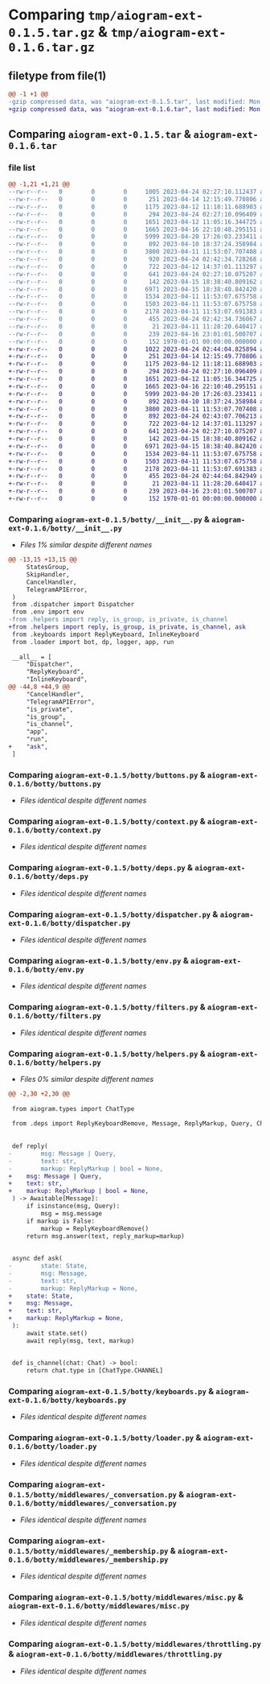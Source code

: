 # Comparing `tmp/aiogram-ext-0.1.5.tar.gz` & `tmp/aiogram-ext-0.1.6.tar.gz`

## filetype from file(1)

```diff
@@ -1 +1 @@
-gzip compressed data, was "aiogram-ext-0.1.5.tar", last modified: Mon Apr 24 02:42:38 2023, max compression
+gzip compressed data, was "aiogram-ext-0.1.6.tar", last modified: Mon Apr 24 02:44:07 2023, max compression
```

## Comparing `aiogram-ext-0.1.5.tar` & `aiogram-ext-0.1.6.tar`

### file list

```diff
@@ -1,21 +1,21 @@
--rw-r--r--   0        0        0     1005 2023-04-24 02:27:10.112437 aiogram-ext-0.1.5/botty/__init__.py
--rw-r--r--   0        0        0      251 2023-04-14 12:15:49.770806 aiogram-ext-0.1.5/botty/bot.py
--rw-r--r--   0        0        0     1175 2023-04-12 11:18:11.688903 aiogram-ext-0.1.5/botty/buttons.py
--rw-r--r--   0        0        0      294 2023-04-24 02:27:10.096409 aiogram-ext-0.1.5/botty/config.py
--rw-r--r--   0        0        0     1651 2023-04-12 11:05:16.344725 aiogram-ext-0.1.5/botty/context.py
--rw-r--r--   0        0        0     1665 2023-04-16 22:10:48.295151 aiogram-ext-0.1.5/botty/deps.py
--rw-r--r--   0        0        0     5999 2023-04-20 17:26:03.233411 aiogram-ext-0.1.5/botty/dispatcher.py
--rw-r--r--   0        0        0      892 2023-04-10 18:37:24.358984 aiogram-ext-0.1.5/botty/env.py
--rw-r--r--   0        0        0     3800 2023-04-11 11:53:07.707408 aiogram-ext-0.1.5/botty/filters.py
--rw-r--r--   0        0        0      920 2023-04-24 02:42:34.728268 aiogram-ext-0.1.5/botty/helpers.py
--rw-r--r--   0        0        0      722 2023-04-12 14:37:01.113297 aiogram-ext-0.1.5/botty/keyboards.py
--rw-r--r--   0        0        0      641 2023-04-24 02:27:10.075207 aiogram-ext-0.1.5/botty/loader.py
--rw-r--r--   0        0        0      142 2023-04-15 18:38:40.809162 aiogram-ext-0.1.5/botty/middlewares/__init__.py
--rw-r--r--   0        0        0     6971 2023-04-15 18:38:40.842420 aiogram-ext-0.1.5/botty/middlewares/_conversation.py
--rw-r--r--   0        0        0     1534 2023-04-11 11:53:07.675758 aiogram-ext-0.1.5/botty/middlewares/_membership.py
--rw-r--r--   0        0        0     1503 2023-04-11 11:53:07.675758 aiogram-ext-0.1.5/botty/middlewares/misc.py
--rw-r--r--   0        0        0     2178 2023-04-11 11:53:07.691383 aiogram-ext-0.1.5/botty/middlewares/throttling.py
--rw-r--r--   0        0        0      455 2023-04-24 02:42:34.736067 aiogram-ext-0.1.5/pyproject.toml
--rw-r--r--   0        0        0       21 2023-04-11 11:28:20.640417 aiogram-ext-0.1.5/README.md
--rw-r--r--   0        0        0      239 2023-04-16 23:01:01.500707 aiogram-ext-0.1.5/tests/__main__.py
--rw-r--r--   0        0        0      152 1970-01-01 00:00:00.000000 aiogram-ext-0.1.5/PKG-INFO
+-rw-r--r--   0        0        0     1022 2023-04-24 02:44:04.825894 aiogram-ext-0.1.6/botty/__init__.py
+-rw-r--r--   0        0        0      251 2023-04-14 12:15:49.770806 aiogram-ext-0.1.6/botty/bot.py
+-rw-r--r--   0        0        0     1175 2023-04-12 11:18:11.688903 aiogram-ext-0.1.6/botty/buttons.py
+-rw-r--r--   0        0        0      294 2023-04-24 02:27:10.096409 aiogram-ext-0.1.6/botty/config.py
+-rw-r--r--   0        0        0     1651 2023-04-12 11:05:16.344725 aiogram-ext-0.1.6/botty/context.py
+-rw-r--r--   0        0        0     1665 2023-04-16 22:10:48.295151 aiogram-ext-0.1.6/botty/deps.py
+-rw-r--r--   0        0        0     5999 2023-04-20 17:26:03.233411 aiogram-ext-0.1.6/botty/dispatcher.py
+-rw-r--r--   0        0        0      892 2023-04-10 18:37:24.358984 aiogram-ext-0.1.6/botty/env.py
+-rw-r--r--   0        0        0     3800 2023-04-11 11:53:07.707408 aiogram-ext-0.1.6/botty/filters.py
+-rw-r--r--   0        0        0      892 2023-04-24 02:43:07.706213 aiogram-ext-0.1.6/botty/helpers.py
+-rw-r--r--   0        0        0      722 2023-04-12 14:37:01.113297 aiogram-ext-0.1.6/botty/keyboards.py
+-rw-r--r--   0        0        0      641 2023-04-24 02:27:10.075207 aiogram-ext-0.1.6/botty/loader.py
+-rw-r--r--   0        0        0      142 2023-04-15 18:38:40.809162 aiogram-ext-0.1.6/botty/middlewares/__init__.py
+-rw-r--r--   0        0        0     6971 2023-04-15 18:38:40.842420 aiogram-ext-0.1.6/botty/middlewares/_conversation.py
+-rw-r--r--   0        0        0     1534 2023-04-11 11:53:07.675758 aiogram-ext-0.1.6/botty/middlewares/_membership.py
+-rw-r--r--   0        0        0     1503 2023-04-11 11:53:07.675758 aiogram-ext-0.1.6/botty/middlewares/misc.py
+-rw-r--r--   0        0        0     2178 2023-04-11 11:53:07.691383 aiogram-ext-0.1.6/botty/middlewares/throttling.py
+-rw-r--r--   0        0        0      455 2023-04-24 02:44:04.842949 aiogram-ext-0.1.6/pyproject.toml
+-rw-r--r--   0        0        0       21 2023-04-11 11:28:20.640417 aiogram-ext-0.1.6/README.md
+-rw-r--r--   0        0        0      239 2023-04-16 23:01:01.500707 aiogram-ext-0.1.6/tests/__main__.py
+-rw-r--r--   0        0        0      152 1970-01-01 00:00:00.000000 aiogram-ext-0.1.6/PKG-INFO
```

### Comparing `aiogram-ext-0.1.5/botty/__init__.py` & `aiogram-ext-0.1.6/botty/__init__.py`

 * *Files 1% similar despite different names*

```diff
@@ -13,15 +13,15 @@
     StatesGroup,
     SkipHandler,
     CancelHandler,
     TelegramAPIError,
 )
 from .dispatcher import Dispatcher
 from .env import env
-from .helpers import reply, is_group, is_private, is_channel
+from .helpers import reply, is_group, is_private, is_channel, ask
 from .keyboards import ReplyKeyboard, InlineKeyboard
 from .loader import bot, dp, logger, app, run
 
 __all__ = [
     "Dispatcher",
     "ReplyKeyboard",
     "InlineKeyboard",
@@ -44,8 +44,9 @@
     "CancelHandler",
     "TelegramAPIError",
     "is_private",
     "is_group",
     "is_channel",
     "app",
     "run",
+    "ask",
 ]
```

### Comparing `aiogram-ext-0.1.5/botty/buttons.py` & `aiogram-ext-0.1.6/botty/buttons.py`

 * *Files identical despite different names*

### Comparing `aiogram-ext-0.1.5/botty/context.py` & `aiogram-ext-0.1.6/botty/context.py`

 * *Files identical despite different names*

### Comparing `aiogram-ext-0.1.5/botty/deps.py` & `aiogram-ext-0.1.6/botty/deps.py`

 * *Files identical despite different names*

### Comparing `aiogram-ext-0.1.5/botty/dispatcher.py` & `aiogram-ext-0.1.6/botty/dispatcher.py`

 * *Files identical despite different names*

### Comparing `aiogram-ext-0.1.5/botty/env.py` & `aiogram-ext-0.1.6/botty/env.py`

 * *Files identical despite different names*

### Comparing `aiogram-ext-0.1.5/botty/filters.py` & `aiogram-ext-0.1.6/botty/filters.py`

 * *Files identical despite different names*

### Comparing `aiogram-ext-0.1.5/botty/helpers.py` & `aiogram-ext-0.1.6/botty/helpers.py`

 * *Files 0% similar despite different names*

```diff
@@ -2,30 +2,30 @@
 
 from aiogram.types import ChatType
 
 from .deps import ReplyKeyboardRemove, Message, ReplyMarkup, Query, Chat, State
 
 
 def reply(
-        msg: Message | Query,
-        text: str,
-        markup: ReplyMarkup | bool = None,
+    msg: Message | Query,
+    text: str,
+    markup: ReplyMarkup | bool = None,
 ) -> Awaitable[Message]:
     if isinstance(msg, Query):
         msg = msg.message
     if markup is False:
         markup = ReplyKeyboardRemove()
     return msg.answer(text, reply_markup=markup)
 
 
 async def ask(
-        state: State,
-        msg: Message,
-        text: str,
-        markup: ReplyMarkup = None,
+    state: State,
+    msg: Message,
+    text: str,
+    markup: ReplyMarkup = None,
 ):
     await state.set()
     await reply(msg, text, markup)
 
 
 def is_channel(chat: Chat) -> bool:
     return chat.type in [ChatType.CHANNEL]
```

### Comparing `aiogram-ext-0.1.5/botty/keyboards.py` & `aiogram-ext-0.1.6/botty/keyboards.py`

 * *Files identical despite different names*

### Comparing `aiogram-ext-0.1.5/botty/loader.py` & `aiogram-ext-0.1.6/botty/loader.py`

 * *Files identical despite different names*

### Comparing `aiogram-ext-0.1.5/botty/middlewares/_conversation.py` & `aiogram-ext-0.1.6/botty/middlewares/_conversation.py`

 * *Files identical despite different names*

### Comparing `aiogram-ext-0.1.5/botty/middlewares/_membership.py` & `aiogram-ext-0.1.6/botty/middlewares/_membership.py`

 * *Files identical despite different names*

### Comparing `aiogram-ext-0.1.5/botty/middlewares/misc.py` & `aiogram-ext-0.1.6/botty/middlewares/misc.py`

 * *Files identical despite different names*

### Comparing `aiogram-ext-0.1.5/botty/middlewares/throttling.py` & `aiogram-ext-0.1.6/botty/middlewares/throttling.py`

 * *Files identical despite different names*

